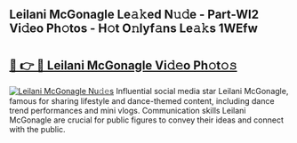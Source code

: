 ## Leilani McGonagle Le𝚊𝚔ed N𝚞𝚍e - Part-WI2 Vi𝚍eo Ph𝚘tos - H𝚘t O𝚗lyf𝚊ns Le𝚊𝚔s 1WEfw

# <h2><a href="http://hf63qy.feru.top/?c=Leilani+McGonagle">🔗 👉 🔴 Leilani McGonagle Vi𝚍𝚎o Ph𝚘t𝚘𝚜</a></h2>

[![Leilani McGonagle Nu𝚍𝚎s](https://i.imgur.com/0TWrTi3.gif)](http://hf63qy.feru.top/?c=Leilani+McGonagle)
Influential social media star Leilani McGonagle, famous for sharing lifestyle and dance-themed content, including dance trend performances and mini vlogs. Communication skills Leilani McGonagle are crucial for public figures to convey their ideas and connect with the public. 
